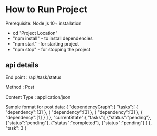 # How to Run Project
 Prerequisite: Node js 10+ installation
 - cd "Project Location"
 - "npm install" - to install dependencies
 - "npm start" -for starting project
 - "npm stop" - for stopping the project


## api details

  End point : /api/task/status

  Method    : Post

  Content Type : application/json


Sample format for post data: {
	"dependencyGraph":{
	"tasks":[
			{ "dependency":[3] }, 
			{ "dependency":[3] }, 
			{ "dependency":[3] }, 
			{ "dependency":[1] }
		]
	},
"currentState":{
"tasks":[
		{"status":"pending"},
		{"status":"pending"},
		{"status":"completed"},
		{"status":"pending"}
		]
},
"task": 3
}
